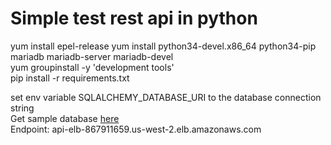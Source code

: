 # Simple test rest api in python

yum install epel-release
yum install python34-devel.x86_64 python34-pip mariadb mariadb-server mariadb-devel  
yum groupinstall -y 'development tools'  
pip install -r requirements.txt  

set env variable SQLALCHEMY_DATABASE_URI to the database connection string  
Get sample database [here](https://github.com/datacharmer/test_db)  
Endpoint: api-elb-867911659.us-west-2.elb.amazonaws.com
